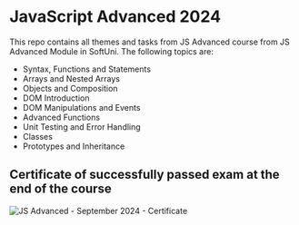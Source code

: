# JavaScript Advanced 2024

This repo contains all themes and tasks from JS Advanced course from JS Advanced Module in SoftUni. The following topics are:
- Syntax, Functions and Statements
- Arrays and Nested Arrays
- Objects and Composition
- DOM Introduction
- DOM Manipulations and Events
- Advanced Functions
- Unit Testing and Error Handling
- Classes
- Prototypes and Inheritance

## Certificate of successfully passed exam at the end of the course
![JS Advanced - September 2024 - Certificate](https://github.com/user-attachments/assets/89c3300d-588e-47a4-9986-c23755b61064)

